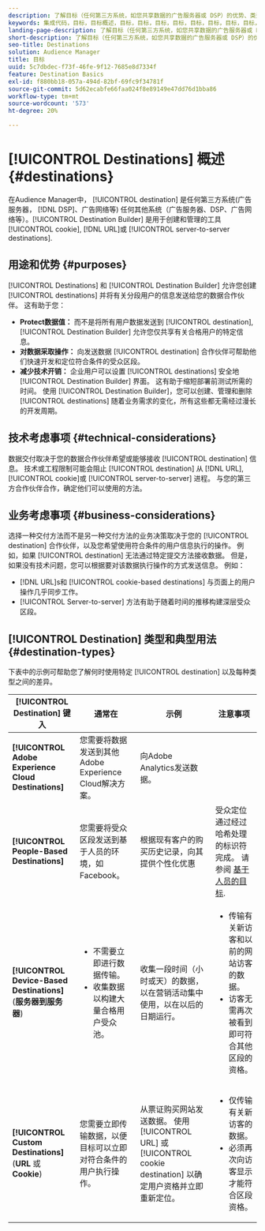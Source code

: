 ```yaml
---
description: 了解目标（任何第三方系统，如您共享数据的广告服务器或 DSP）的优势、类型和用法。使用 Destination Builder 创建和管理 Cookie、URL 或服务器到服务器目标。
keywords: 集成代码，目标，目标概述，目标，目标，目标，目标，目标，目标，目标，目标，目标，目标，目标，目标，目标，目标，目标，目标，目标，目标，目标，目标
landing-page-description: 了解目标（任何第三方系统，如您共享数据的广告服务器或 DSP）的优势、类型和用法。使用 Destination Builder 创建和管理 Cookie、URL 或服务器到服务器目标。
short-description: 了解目标（任何第三方系统，如您共享数据的广告服务器或 DSP）的优势、类型和用法。使用 Destination Builder 创建和管理 Cookie、URL 或服务器到服务器目标。
seo-title: Destinations
solution: Audience Manager
title: 目标
uuid: 5c7dbdec-f73f-46fe-9f12-7685e8d7334f
feature: Destination Basics
exl-id: f880bb18-057a-494d-82bf-69fc9f34781f
source-git-commit: 5d62ecabfe66faa024f8e89149e47dd76d1bba86
workflow-type: tm+mt
source-wordcount: '573'
ht-degree: 20%

---
```


# [!UICONTROL Destinations] 概述 {#destinations}

在Audience Manager中， [!UICONTROL destination] 是任何第三方系统(广告服务器， [!DNL DSP]、广告网络等) 任何其他系统（广告服务器、DSP、广告网络等）。[!UICONTROL Destination Builder] 是用于创建和管理的工具 [!UICONTROL cookie], [!DNL URL]或 [!UICONTROL server-to-server destinations].

## 用途和优势 {#purposes}

<!-- c_destinations.xml -->

[!UICONTROL Destinations] 和 [!UICONTROL Destination Builder] 允许您创建 [!UICONTROL destinations] 并将有关分段用户的信息发送给您的数据合作伙伴。 这有助于您：

* **Protect数据值：** 而不是将所有用户数据发送到 [!UICONTROL destination], [!UICONTROL Destination Builder] 允许您仅共享有关合格用户的特定信息。
* **对数据采取操作：** 向发送数据 [!UICONTROL destination] 合作伙伴可帮助他们快速开发和定位符合条件的受众区段。
* **减少技术开销：** 企业用户可以设置 [!UICONTROL destinations] 安全地 [!UICONTROL Destination Builder] 界面。 这有助于缩短部署前测试所需的时间。 使用 [!UICONTROL Destination Builder]，您可以创建、管理和删除 [!UICONTROL destinations] 随着业务需求的变化，所有这些都无需经过漫长的开发周期。

## 技术考虑事项 {#technical-considerations}

<!-- destination-delivery-methods.xml -->

数据交付取决于您的数据合作伙伴希望或能够接收 [!UICONTROL destination] 信息。 技术或工程限制可能会阻止 [!UICONTROL destination] 从 [!DNL URL], [!UICONTROL cookie]或 [!UICONTROL server-to-server] 进程。 与您的第三方合作伙伴合作，确定他们可以使用的方法。

## 业务考虑事项 {#business-considerations}

选择一种交付方法而不是另一种交付方法的业务决策取决于您的 [!UICONTROL destination] 合作伙伴，以及您希望使用符合条件的用户信息执行的操作。 例如，如果 [!UICONTROL destination] 无法通过特定提交方法接收数据。 但是，如果没有技术问题，您可以根据要对该数据执行操作的方式发送信息。 例如：

* [!DNL URL]s和 [!UICONTROL cookie-based destinations] 与页面上的用户操作几乎同步工作。
* [!UICONTROL Server-to-server] 方法有助于随着时间的推移构建深层受众区段。

## [!UICONTROL Destination] 类型和典型用法 {#destination-types}

下表中的示例可帮助您了解何时使用特定 [!UICONTROL destination] 以及每种类型之间的差异。

| [!UICONTROL Destination] 键入 | 通常在 | 示例 | 注意事项 |
|--- |--- |--- |--- |
| **[!UICONTROL Adobe Experience Cloud Destinations]** | 您需要将数据发送到其他Adobe Experience Cloud解决方案。 | 向Adobe Analytics发送数据。 |  |
| **[!UICONTROL People-Based Destinations]** | 您需要将受众区段发送到基于人员的环境，如Facebook。 | 根据现有客户的购买历史记录，向其提供个性化优惠 | 受众定位通过经过哈希处理的标识符完成。 请参阅 [基于人员的目标](people-based-destinations-overview.md). |
| **[!UICONTROL Device-Based Destinations]** (**服务器到服务器**) | <ul><li>不需要立即进行数据传输。</li><li>收集数据以构建大量合格用户受众池。</li></ul> | 收集一段时间（小时或天）的数据，以在营销活动集中使用，以在以后的日期运行。 | <ul><li>传输有关新访客和以前的网站访客的数据。 </li><li>访客无需再次被看到即可符合其他区段的资格。</li></ul> |
| **[!UICONTROL Custom Destinations]** (**URL** 或 **Cookie**) | 您需要立即传输数据，以便目标可以立即对符合条件的用户执行操作。 | 从票证购买网站发送数据。 使用 [!UICONTROL URL] 或 [!UICONTROL cookie destination] 以确定用户资格并立即重新定位。 | <ul><li>仅传输有关新访客的数据。 </li><li>必须再次向访客显示才能符合区段资格。</li></ul> |
